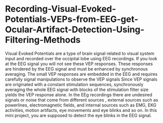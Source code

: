 # Recording-Visual-Evoked-Potentials-VEPs-from-EEG-get-Ocular-Artifact-Detection-Using-Filtering-Methods
Visual Evoked Potentials are a type of brain signal related to visual system input and recorded over the occipital lobe using EEG recordings.
If you look at the EEG signal you will not see these VEP responses.  These responses are hindered by the EEG signal and must be enhanced by synchronous averaging. 
The small VEP responses are embedded in the EEG and requires carefully signal manipulations to observe the VEP signals Since VEP signals are originated with a constant stimulation sequences, synchronously averaging the whole EEG signal with blocks of the stimulation filter size yields the VEP response alone.
In the EEg recordings there are undesired signals or noise that come from different sources , external sources such as powerlines, electromagnetic fields, and internal sources such as EMG, EKG activities, motion artifacts, eye movements and eye blinks and so on. In this mini project, you are supposed to detect the eye blinks in the EEG signal.
